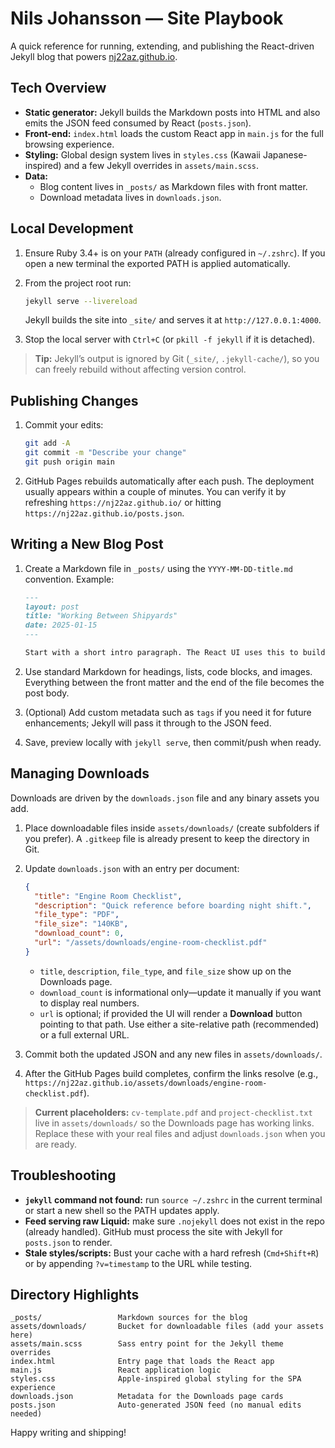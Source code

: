 # Nils Johansson — Site Playbook

A quick reference for running, extending, and publishing the React-driven Jekyll blog that powers [nj22az.github.io](https://nj22az.github.io).

## Tech Overview

- **Static generator:** Jekyll builds the Markdown posts into HTML and also emits the JSON feed consumed by React (`posts.json`).
- **Front-end:** `index.html` loads the custom React app in `main.js` for the full browsing experience.
- **Styling:** Global design system lives in `styles.css` (Kawaii Japanese-inspired) and a few Jekyll overrides in `assets/main.scss`.
- **Data:**
  - Blog content lives in `_posts/` as Markdown files with front matter.
  - Download metadata lives in `downloads.json`.

## Local Development

1. Ensure Ruby 3.4+ is on your `PATH` (already configured in `~/.zshrc`). If you open a new terminal the exported PATH is applied automatically.
2. From the project root run:

   ```bash
   jekyll serve --livereload
   ```

   Jekyll builds the site into `_site/` and serves it at `http://127.0.0.1:4000`.

3. Stop the local server with `Ctrl+C` (or `pkill -f jekyll` if it is detached).

> **Tip:** Jekyll’s output is ignored by Git (`_site/`, `.jekyll-cache/`), so you can freely rebuild without affecting version control.

## Publishing Changes

1. Commit your edits:

   ```bash
   git add -A
   git commit -m "Describe your change"
   git push origin main
   ```

2. GitHub Pages rebuilds automatically after each push. The deployment usually appears within a couple of minutes. You can verify it by refreshing `https://nj22az.github.io/` or hitting `https://nj22az.github.io/posts.json`.

## Writing a New Blog Post

1. Create a Markdown file in `_posts/` using the `YYYY-MM-DD-title.md` convention. Example:

   ```markdown
   ---
   layout: post
   title: "Working Between Shipyards"
   date: 2025-01-15
   ---

   Start with a short intro paragraph. The React UI uses this to build the excerpt and estimate reading time.
   ```

2. Use standard Markdown for headings, lists, code blocks, and images. Everything between the front matter and the end of the file becomes the post body.
3. (Optional) Add custom metadata such as `tags` if you need it for future enhancements; Jekyll will pass it through to the JSON feed.
4. Save, preview locally with `jekyll serve`, then commit/push when ready.

## Managing Downloads

Downloads are driven by the `downloads.json` file and any binary assets you add.

1. Place downloadable files inside `assets/downloads/` (create subfolders if you prefer). A `.gitkeep` file is already present to keep the directory in Git.
2. Update `downloads.json` with an entry per document:

   ```json
   {
     "title": "Engine Room Checklist",
     "description": "Quick reference before boarding night shift.",
     "file_type": "PDF",
     "file_size": "140KB",
     "download_count": 0,
     "url": "/assets/downloads/engine-room-checklist.pdf"
   }
   ```

   - `title`, `description`, `file_type`, and `file_size` show up on the Downloads page.
   - `download_count` is informational only—update it manually if you want to display real numbers.
   - `url` is optional; if provided the UI will render a **Download** button pointing to that path. Use either a site-relative path (recommended) or a full external URL.

3. Commit both the updated JSON and any new files in `assets/downloads/`.
4. After the GitHub Pages build completes, confirm the links resolve (e.g., `https://nj22az.github.io/assets/downloads/engine-room-checklist.pdf`).

> **Current placeholders:** `cv-template.pdf` and `project-checklist.txt` live in `assets/downloads/` so the Downloads page has working links. Replace these with your real files and adjust `downloads.json` when you are ready.

## Troubleshooting

- **`jekyll` command not found:** run `source ~/.zshrc` in the current terminal or start a new shell so the PATH updates apply.
- **Feed serving raw Liquid:** make sure `.nojekyll` does not exist in the repo (already handled). GitHub must process the site with Jekyll for `posts.json` to render.
- **Stale styles/scripts:** Bust your cache with a hard refresh (`Cmd+Shift+R`) or by appending `?v=timestamp` to the URL while testing.

## Directory Highlights

```
_posts/                 Markdown sources for the blog
assets/downloads/       Bucket for downloadable files (add your assets here)
assets/main.scss        Sass entry point for the Jekyll theme overrides
index.html              Entry page that loads the React app
main.js                 React application logic
styles.css              Apple-inspired global styling for the SPA experience
downloads.json          Metadata for the Downloads page cards
posts.json              Auto-generated JSON feed (no manual edits needed)
```

Happy writing and shipping!
